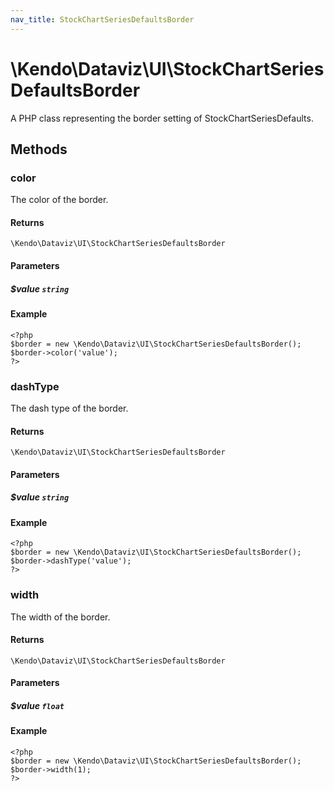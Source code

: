 ```yaml
---
nav_title: StockChartSeriesDefaultsBorder
---
```


# \Kendo\Dataviz\UI\StockChartSeriesDefaultsBorder

A PHP class representing the border setting of StockChartSeriesDefaults.


## Methods

### color
The color of the border.

#### Returns
`\Kendo\Dataviz\UI\StockChartSeriesDefaultsBorder`

#### Parameters

##### $value `string`



#### Example 
    <?php
    $border = new \Kendo\Dataviz\UI\StockChartSeriesDefaultsBorder();
    $border->color('value');
    ?>

### dashType
The dash type of the border.

#### Returns
`\Kendo\Dataviz\UI\StockChartSeriesDefaultsBorder`

#### Parameters

##### $value `string`



#### Example 
    <?php
    $border = new \Kendo\Dataviz\UI\StockChartSeriesDefaultsBorder();
    $border->dashType('value');
    ?>

### width
The width of the border.

#### Returns
`\Kendo\Dataviz\UI\StockChartSeriesDefaultsBorder`

#### Parameters

##### $value `float`



#### Example 
    <?php
    $border = new \Kendo\Dataviz\UI\StockChartSeriesDefaultsBorder();
    $border->width(1);
    ?>

